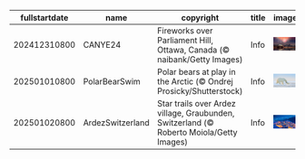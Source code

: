 |fullstartdate|name|copyright|title|image|
|--|--|--|--|--|
202412310800|CANYE24|Fireworks over Parliament Hill, Ottawa, Canada (© naibank/Getty Images)|Info|![](/en-AU/2025/01/202412310800CANYE24.jpg)|
202501010800|PolarBearSwim|Polar bears at play in the Arctic (© Ondrej Prosicky/Shutterstock)|Info|![](/en-AU/2025/01/202501010800PolarBearSwim.jpg)|
202501020800|ArdezSwitzerland|Star trails over Ardez village, Graubunden, Switzerland (© Roberto Moiola/Getty Images)|Info|![](/en-AU/2025/01/202501020800ArdezSwitzerland.jpg)|
